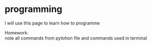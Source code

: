 # programming
I will use this page to learn how to programme


Homework:  
note all commands from pytohon file and commands used in terminal
